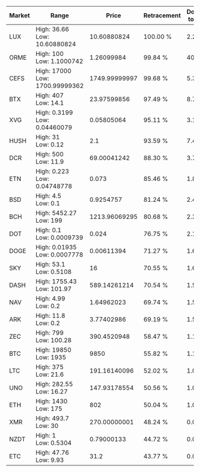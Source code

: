 | Market | Range | Price| Retracement | Doubles to 50% |
| --- | --- | --- | --- | --- |
| LUX | High: 36.66<br />Low: 10.60880824 | 10.60880824 | 100.00 % | 2.23 |
| ORME | High: 100<br />Low: 1.1000742 | 1.26099984 | 99.84 % | 40.09 |
| CEFS | High: 17000<br />Low: 1700.99999362 | 1749.99999997 | 99.68 % | 5.34 |
| BTX | High: 407<br />Low: 14.1 | 23.97599856 | 97.49 % | 8.78 |
| XVG | High: 0.3199<br />Low: 0.04460079 | 0.05805064 | 95.11 % | 3.14 |
| HUSH | High: 31<br />Low: 0.12 | 2.1 | 93.59 % | 7.41 |
| DCR | High: 500<br />Low: 11.9 | 69.00041242 | 88.30 % | 3.71 |
| ETN | High: 0.223<br />Low: 0.04748778 | 0.073 | 85.46 % | 1.85 |
| BSD | High: 4.5<br />Low: 0.1 | 0.9254757 | 81.24 % | 2.49 |
| BCH | High: 5452.27<br />Low: 199 | 1213.96069295 | 80.68 % | 2.33 |
| DOT | High: 0.1<br />Low: 0.0009739 | 0.024 | 76.75 % | 2.10 |
| DOGE | High: 0.01935<br />Low: 0.0007778 | 0.00611394 | 71.27 % | 1.65 |
| SKY | High: 53.1<br />Low: 0.5108 | 16 | 70.55 % | 1.68 |
| DASH | High: 1755.43<br />Low: 101.97 | 589.14261214 | 70.54 % | 1.58 |
| NAV | High: 4.99<br />Low: 0.2 | 1.64962023 | 69.74 % | 1.57 |
| ARK | High: 11.8<br />Low: 0.2 | 3.77402986 | 69.19 % | 1.59 |
| ZEC | High: 799<br />Low: 100.28 | 390.4520948 | 58.47 % | 1.15 |
| BTC | High: 19850<br />Low: 1935 | 9850 | 55.82 % | 1.11 |
| LTC | High: 375<br />Low: 21.6 | 191.16140096 | 52.02 % | 1.04 |
| UNO | High: 282.55<br />Low: 16.27 | 147.93178554 | 50.56 % | 1.01 |
| ETH | High: 1430<br />Low: 175 | 802 | 50.04 % | 1.00 |
| XMR | High: 493.7<br />Low: 30 | 270.00000001 | 48.24 % | 0.00 |
| NZDT | High: 1<br />Low: 0.5304 | 0.79000133 | 44.72 % | 0.00 |
| ETC | High: 47.76<br />Low: 9.93 | 31.2 | 43.77 % | 0.00 |
